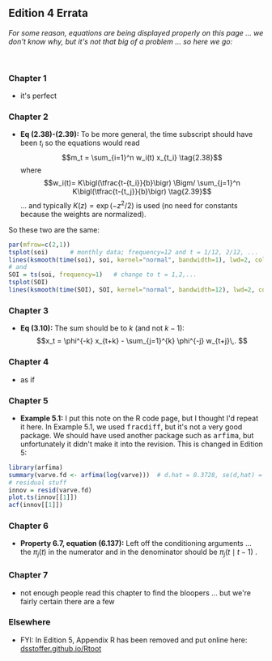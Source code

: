 ## Edition 4 Errata  

_For some reason, equations are being displayed properly on this page ... we don't know why, but it's  not that big of a problem ... so here we go:_

<br/>

### Chapter 1 

- it's perfect

### Chapter 2 

- __Eq (2.38)-(2.39):__ To be more general, the time subscript should have been $t_i$ so the equations would read $$m_t = \sum_{i=1}^n  w_i(t) x_{t_i}  \tag{2.38}$$ where 
$$w_i(t)= K\bigl(\tfrac{t-{t_i}}{b}\bigr) \Bigm/   \sum_{j=1}^n K\bigl(\tfrac{t-{t_j}}{b}\bigr) \tag{2.39}$$
... and typically $K(z)=\exp(-z^2/2)$ is used (no need for constants because the weights are normalized).


So these two are the same:
```r
par(mfrow=c(2,1))
tsplot(soi)      # monthly data; frequency=12 and t = 1/12, 2/12, ...
lines(ksmooth(time(soi), soi, kernel="normal", bandwidth=1), lwd=2, col=4)
# and
SOI = ts(soi, frequency=1)   # change to t = 1,2,... 
tsplot(SOI)   
lines(ksmooth(time(SOI), SOI, kernel="normal", bandwidth=12), lwd=2, col=4)
```

 

###  Chapter 3 

- __Eq (3.10):__ The sum should be to $k$ (and not $k-1$):
$$x_t = \phi^{-k} x_{t+k} - \sum_{j=1}^{k} \phi^{-j} w_{t+j}\,. $$


### Chapter 4 

- as if


### Chapter 5 

 - __Example 5.1:__ I put this note on the R code page, but I thought I'd repeat it here. 
In Example 5.1, we used <kbd>fracdiff</kbd>, but it's not a very good package. 
We should have used another package such as <kbd>arfima</kbd>, but unfortunately it didn't make it into the revision. This is changed in Edition 5: 

```r
library(arfima)
summary(varve.fd <- arfima(log(varve)))  # d.hat = 0.3728, se(d,hat) = 0.0273
# residual stuff
innov = resid(varve.fd)  
plot.ts(innov[[1]])  
acf(innov[[1]])
```

### Chapter 6 

 - __Property 6.7, equation (6.137):__ Left off the conditioning arguments ... the $\pi_j(t)$  in the numerator and in the denominator  should be $\pi_j(t \mid t-1)$ . 


### Chapter 7 

- not enough people read this chapter to find the bloopers ... but we're fairly certain there are a few


###  Elsewhere

 - FYI: In Edition 5, Appendix R has been removed and put online  here: [dsstoffer.github.io/Rtoot](https://dsstoffer.github.io/Rtoot)
